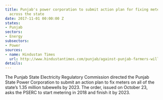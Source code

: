 ```yaml
---
title: Punjab's power corporation to submit action plan for fixing meters on tubewells
  across the state
date: 2017-11-01 00:00:00 Z
states:
- Punjab
sectors:
- Energy
subsectors:
- Power
sources:
- name: Hindustan Times
  url: http://www.hindustantimes.com/punjab/against-punjab-farmers-will-pserc-issues-instructions-to-fix-meters-on-tubewells/story-TvcpRgFfJFo19VbfXfgl2N.html
details: 
---
```


The Punjab State Electricity Regulatory Commission directed the Punjab State Power Corporation to submit an action plan to fix meters on all of the state’s 1.35 million tubewells by 2023. The order, issued on October 23, asks the PSERC to start metering in 2018 and finish it by 2023. 
